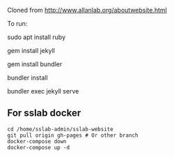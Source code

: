 Cloned from http://www.allanlab.org/aboutwebsite.html

To run: 

sudo apt install ruby

gem install jekyll

gem install bundler

bundler install

bundler exec jekyll serve

## For sslab docker
```
cd /home/sslab-admin/sslab-website
git pull origin gh-pages # Or other branch
docker-compose down
docker-compose up -d
```